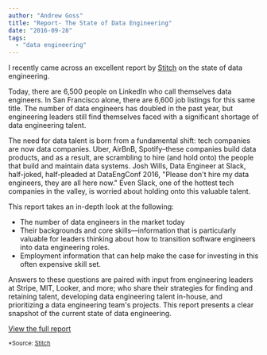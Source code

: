 ```yaml
---
author: "Andrew Goss"
title: "Report- The State of Data Engineering"
date: "2016-09-28"
tags:
  - "data engineering"
---
```

I recently came across an excellent report by <a href="https://www.stitchdata.com" target=_>Stitch</a> on the state of data engineering.

Today, there are 6,500 people on LinkedIn who call themselves data engineers. In San Francisco alone, there are 6,600 job listings for this same title. The number of data engineers has doubled in the past year, but engineering leaders still find themselves faced with a significant shortage of data engineering talent.

The need for data talent is born from a fundamental shift: tech companies are now data companies. Uber, AirBnB, Spotify–these companies build data products, and as a result, are scrambling to hire (and hold onto) the people that build and maintain data systems. Josh Wills, Data Engineer at Slack, half-joked, half-pleaded at DataEngConf 2016, "Please don't hire my data engineers, they are all here now." Even Slack, one of the hottest tech companies in the valley, is worried about holding onto this valuable talent.

This report takes an in-depth look at the following:

* The number of data engineers in the market today
* Their backgrounds and core skills—information that is particularly valuable for leaders thinking about how to transition software engineers into data engineering roles.
* Employment information that can help make the case for investing in this often expensive skill set.

Answers to these questions are paired with input from engineering leaders at Stripe, MIT, Looker, and more; who share their strategies for finding and retaining talent, developing data engineering talent in-house, and prioritizing a data engineering team's projects. This report presents a clear snapshot of the current state of data engineering.

<a href="https://www.stitchdata.com/resources/reports/the-state-of-data-engineering" class="btn" target="_blank">View the full report</a>

<sub>*Source: <a href="https://www.stitchdata.com" target=_>Stitch</a></sub>